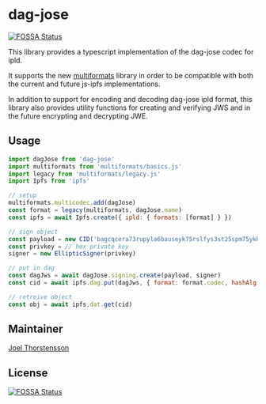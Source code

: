 # dag-jose
[![FOSSA Status](https://app.fossa.com/api/projects/git%2Bgithub.com%2Fceramicnetwork%2Fjs-dag-jose.svg?type=shield)](https://app.fossa.com/projects/git%2Bgithub.com%2Fceramicnetwork%2Fjs-dag-jose?ref=badge_shield)


This library provides a typescript implementation of the dag-jose codec for ipld.

It supports the new [multiformats](https://github.com/multiformats/js-multiformats) library in order to be compatible with both the current and future js-ipfs implementations.

In addition to support for encoding and decoding dag-jose ipld format, this library also provides utility functions for creating and verifying JWS and in the future encrypting and decrypting JWE.


## Usage
```js
import dagJose from 'dag-jose'
import multiformats from 'multiformats/basics.js'
import legacy from 'multiformats/legacy.js'
import Ipfs from 'ipfs'

// setup
multiformats.multicodec.add(dagJose)
const format = legacy(multiformats, dagJose.name)
const ipfs = await Ipfs.create({ ipld: { formats: [format] } })

// sign object
const payload = new CID('bagcqcera73rupyla6bauseyk75rslfys3st25spm75ykhvgusqvv2zfqtucq')
const privkey = // hex private key
signer = new EllipticSigner(privkey)

// put in dag
const dagJws = await dagJose.signing.create(payload, signer)
const cid = await ipfs.dag.put(dagJws, { format: format.codec, hashAlg: 'sha2-256' })

// retreive object
const obj = await ipfs.dat.get(cid)
```

## Maintainer
[Joel Thorstensson](https://github.com/oed)


## License
[![FOSSA Status](https://app.fossa.com/api/projects/git%2Bgithub.com%2Fceramicnetwork%2Fjs-dag-jose.svg?type=large)](https://app.fossa.com/projects/git%2Bgithub.com%2Fceramicnetwork%2Fjs-dag-jose?ref=badge_large)